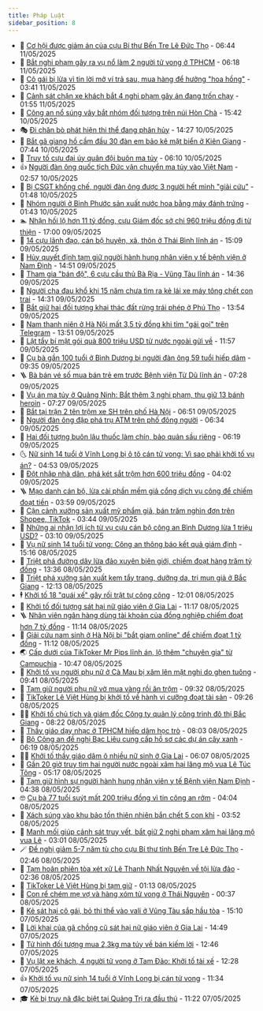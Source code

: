 ```yaml
---
title: Pháp Luật
sidebar_position: 8
---
```


<!-- dantri-phap-luat:START -->
- 🌊 [Cơ hội được giảm án của cựu Bí thư Bến Tre Lê Đức Thọ](https://dantri.com.vn/phap-luat/co-hoi-duoc-giam-an-cua-cuu-bi-thu-ben-tre-le-duc-tho-20250511105052681.htm) - 06:44 11/05/2025
- 🐲 [Bắt nghi phạm gây ra vụ nổ làm 2 người tử vong ở TPHCM](https://dantri.com.vn/phap-luat/bat-nghi-pham-gay-ra-vu-no-lam-2-nguoi-tu-vong-o-tphcm-20250511123210028.htm) - 06:18 11/05/2025
- 🌁 [Cô gái bị lừa vì tin lời mở ví trả sau, mua hàng để hưởng &quot;hoa hồng&quot;](https://dantri.com.vn/phap-luat/co-gai-bi-lua-vi-tin-loi-mo-vi-tra-sau-mua-hang-de-huong-hoa-hong-20250510191954292.htm) - 03:41 11/05/2025
- 🎃 [Cảnh sát chặn xe khách bắt 4 nghi phạm gây án đang trốn chạy](https://dantri.com.vn/phap-luat/canh-sat-chan-xe-khach-bat-4-nghi-pham-gay-an-dang-tron-chay-20250511071446927.htm) - 01:55 11/05/2025
- 🦅 [Công an nổ súng vây bắt nhóm đối tượng trên núi Hòn Chà](https://dantri.com.vn/phap-luat/cong-an-no-sung-vay-bat-nhom-doi-tuong-tren-nui-hon-cha-20250510213858438.htm) - 15:42 10/05/2025
- 🎭 [Đi chăn bò phát hiện thi thể đang phân hủy](https://dantri.com.vn/phap-luat/di-chan-bo-phat-hien-thi-the-dang-phan-huy-20250510183806277.htm) - 14:27 10/05/2025
- 🤗 [Bắt gã giang hồ cầm đầu 30 đàn em bảo kê mặt biển ở Kiên Giang](https://dantri.com.vn/phap-luat/bat-ga-giang-ho-cam-dau-30-dan-em-bao-ke-mat-bien-o-kien-giang-20250510143701246.htm) - 07:44 10/05/2025
- 🚀 [Truy tố cựu đại úy quân đội buôn ma túy](https://dantri.com.vn/phap-luat/truy-to-cuu-dai-uy-quan-doi-buon-ma-tuy-20250510120839018.htm) - 06:10 10/05/2025
- 👍 [Người đàn ông quốc tịch Đức vận chuyển ma túy vào Việt Nam](https://dantri.com.vn/phap-luat/nguoi-dan-ong-quoc-tich-duc-van-chuyen-ma-tuy-vao-viet-nam-20250510094518508.htm) - 02:57 10/05/2025
- 🧐 [Bị CSGT khống chế, người đàn ông được 3 người hết mình &quot;giải cứu&quot;](https://dantri.com.vn/phap-luat/bi-csgt-khong-che-nguoi-dan-ong-duoc-3-nguoi-het-minh-giai-cuu-20250510082803223.htm) - 01:48 10/05/2025
- 🫶 [Nhóm người ở Bình Phước sản xuất nước hoa bằng máy đánh trứng](https://dantri.com.vn/phap-luat/nhom-nguoi-o-binh-phuoc-san-xuat-nuoc-hoa-bang-may-danh-trung-20250510083356653.htm) - 01:43 10/05/2025
- 🏊 [Nhận hối lộ hơn 11 tỷ đồng, cựu Giám đốc sở chi 960 triệu đồng đi từ thiện](https://dantri.com.vn/phap-luat/nhan-hoi-lo-hon-11-ty-dong-cuu-giam-doc-so-chi-960-trieu-dong-di-tu-thien-20250509204854271.htm) - 17:00 09/05/2025
- 🌋 [14 cựu lãnh đạo, cán bộ huyện, xã, thôn ở Thái Bình lĩnh án](https://dantri.com.vn/phap-luat/14-cuu-lanh-dao-can-bo-huyen-xa-thon-o-thai-binh-linh-an-20250509220008107.htm) - 15:09 09/05/2025
- 👹 [Hủy quyết định tạm giữ người hành hung nhân viên y tế bệnh viện ở Nam Định](https://dantri.com.vn/phap-luat/huy-quyet-dinh-tam-giu-nguoi-hanh-hung-nhan-vien-y-te-benh-vien-o-nam-dinh-20250509214405166.htm) - 14:51 09/05/2025
- 🫣 [Tham gia &quot;bán độ&quot;, 6 cựu cầu thủ Bà Rịa - Vũng Tàu lĩnh án](https://dantri.com.vn/phap-luat/tham-gia-ban-do-6-cuu-cau-thu-ba-ria-vung-tau-linh-an-20250509205550978.htm) - 14:36 09/05/2025
- 🎃 [Người cha đau khổ khi 15 năm chưa tìm ra kẻ lái xe máy tông chết con trai](https://dantri.com.vn/phap-luat/nguoi-cha-dau-kho-khi-15-nam-chua-tim-ra-ke-lai-xe-may-tong-chet-con-trai-20250509202119307.htm) - 14:31 09/05/2025
- 🌝 [Bắt giữ hai đối tượng khai thác đất rừng trái phép ở Phú Thọ](https://dantri.com.vn/phap-luat/bat-giu-hai-doi-tuong-khai-thac-dat-rung-trai-phep-o-phu-tho-20250509204231366.htm) - 13:54 09/05/2025
- 🚀 [Nam thanh niên ở Hà Nội mất 3,5 tỷ đồng khi tìm &quot;gái gọi&quot; trên Telegram](https://dantri.com.vn/phap-luat/nam-thanh-nien-o-ha-noi-mat-35-ty-dong-khi-tim-gai-goi-tren-telegram-20250509203429845.htm) - 13:51 09/05/2025
- 🥷 [Lật tẩy bí mật gói quà 800 triệu USD từ nước ngoài gửi về](https://dantri.com.vn/phap-luat/lat-tay-bi-mat-goi-qua-800-trieu-usd-tu-nuoc-ngoai-gui-ve-20250509182639320.htm) - 11:57 09/05/2025
- 👺 [Cụ bà gần 100 tuổi ở Bình Dương bị người đàn ông 59 tuổi hiếp dâm](https://dantri.com.vn/phap-luat/cu-ba-gan-100-tuoi-o-binh-duong-bi-nguoi-dan-ong-59-tuoi-hiep-dam-20250509161925173.htm) - 09:35 09/05/2025
- 🪜 [Bà bán vé số mua bán trẻ em trước Bệnh viện Từ Dũ lĩnh án](https://dantri.com.vn/phap-luat/ba-ban-ve-so-mua-ban-tre-em-truoc-benh-vien-tu-du-linh-an-20250509133329293.htm) - 07:28 09/05/2025
- 🦄 [Vụ án ma túy ở Quảng Ninh: Bắt thêm 3 nghi phạm, thu giữ 13 bánh heroin](https://dantri.com.vn/phap-luat/vu-an-ma-tuy-o-quang-ninh-bat-them-3-nghi-pham-thu-giu-13-banh-heroin-20250509142331453.htm) - 07:27 09/05/2025
- 🦍 [Bắt tại trận 2 tên trộm xe SH trên phố Hà Nội](https://dantri.com.vn/phap-luat/bat-tai-tran-2-ten-trom-xe-sh-tren-pho-ha-noi-20250509133907681.htm) - 06:51 09/05/2025
- 🌁 [Người đàn ông đập phá trụ ATM trên phố đông người](https://dantri.com.vn/phap-luat/nguoi-dan-ong-dap-pha-tru-atm-tren-pho-dong-nguoi-20250509131424495.htm) - 06:34 09/05/2025
- 💯 [Hai đối tượng buôn lậu thuốc làm chín, bảo quản sầu riêng](https://dantri.com.vn/phap-luat/hai-doi-tuong-buon-lau-thuoc-lam-chin-bao-quan-sau-rieng-20250509113753755.htm) - 06:19 09/05/2025
- 🌜 [Nữ sinh 14 tuổi ở Vĩnh Long bị ô tô cán tử vong: Vì sao phải khởi tố vụ án?](https://dantri.com.vn/phap-luat/nu-sinh-14-tuoi-o-vinh-long-bi-o-to-can-tu-vong-vi-sao-phai-khoi-to-vu-an-20250509114152087.htm) - 04:53 09/05/2025
- 👹 [Đột nhập nhà dân, phá két sắt trộm hơn 600 triệu đồng](https://dantri.com.vn/phap-luat/dot-nhap-nha-dan-pha-ket-sat-trom-hon-600-trieu-dong-20250509064400113.htm) - 04:02 09/05/2025
- 🪜 [Mạo danh cán bộ, lừa cài phần mềm giả cổng dịch vụ công để chiếm đoạt tiền](https://dantri.com.vn/phap-luat/mao-danh-can-bo-lua-cai-phan-mem-gia-cong-dich-vu-cong-de-chiem-doat-tien-20250509102631345.htm) - 03:59 09/05/2025
- 🦩 [Cận cảnh xưởng sản xuất mỹ phẩm giả, bán trăm nghìn đơn trên Shopee, TikTok](https://dantri.com.vn/phap-luat/can-canh-xuong-san-xuat-my-pham-gia-ban-tram-nghin-don-tren-shopee-tiktok-20250509103657430.htm) - 03:44 09/05/2025
- 💂 [Những ai nhận lợi ích từ vụ cựu cán bộ công an Bình Dương lừa 1 triệu USD?](https://dantri.com.vn/phap-luat/nhung-ai-nhan-loi-ich-tu-vu-cuu-can-bo-cong-an-binh-duong-lua-1-trieu-usd-20250507122016536.htm) - 03:10 09/05/2025
- 💃 [Vụ nữ sinh 14 tuổi tử vong: Công an thông báo kết quả giám định](https://dantri.com.vn/phap-luat/vu-nu-sinh-14-tuoi-tu-vong-cong-an-thong-bao-ket-qua-giam-dinh-20250508214228903.htm) - 15:16 08/05/2025
- 🧐 [Triệt phá đường dây lừa đảo xuyên biên giới, chiếm đoạt hàng trăm tỷ đồng](https://dantri.com.vn/phap-luat/triet-pha-duong-day-lua-dao-xuyen-bien-gioi-chiem-doat-hang-tram-ty-dong-20250508201148879.htm) - 13:36 08/05/2025
- 🤗 [Triệt phá xưởng sản xuất kem tẩy trang, dưỡng da, trị mụn giả ở Bắc Giang](https://dantri.com.vn/phap-luat/triet-pha-xuong-san-xuat-kem-tay-trang-duong-da-tri-mun-gia-o-bac-giang-20250508182556393.htm) - 12:13 08/05/2025
- 🕴 [Khởi tố 18 &quot;quái xế&quot; gây rối trật tự công cộng](https://dantri.com.vn/phap-luat/khoi-to-18-quai-xe-gay-roi-trat-tu-cong-cong-20250508182221898.htm) - 12:01 08/05/2025
- 🐎 [Khởi tố đối tượng sát hại nữ giáo viên ở Gia Lai](https://dantri.com.vn/phap-luat/khoi-to-doi-tuong-sat-hai-nu-giao-vien-o-gia-lai-20250508180141726.htm) - 11:17 08/05/2025
- 🪜 [Nhân viên ngân hàng dùng tài khoản của đồng nghiệp chiếm đoạt hơn 7 tỷ đồng](https://dantri.com.vn/phap-luat/nhan-vien-ngan-hang-dung-tai-khoan-cua-dong-nghiep-chiem-doat-hon-7-ty-dong-20250508174801552.htm) - 11:14 08/05/2025
- 🤭 [Giải cứu nam sinh ở Hà Nội bị &quot;bắt giam online&quot; để chiếm đoạt 1 tỷ đồng](https://dantri.com.vn/phap-luat/giai-cuu-nam-sinh-o-ha-noi-bi-bat-giam-online-de-chiem-doat-1-ty-dong-20250508180309976.htm) - 11:12 08/05/2025
- 🌏 [Cấp dưới của TikToker Mr Pips lĩnh án, lộ thêm &quot;chuyên gia&quot; từ Campuchia](https://dantri.com.vn/phap-luat/cap-duoi-cua-tiktoker-mr-pips-linh-an-lo-them-chuyen-gia-tu-campuchia-20250508162807133.htm) - 10:47 08/05/2025
- 🎃 [Khởi tố vụ người phụ nữ ở Cà Mau bị xăm lên mặt nghi do ghen tuông](https://dantri.com.vn/phap-luat/khoi-to-vu-nguoi-phu-nu-o-ca-mau-bi-xam-len-mat-nghi-do-ghen-tuong-20250508154354634.htm) - 09:41 08/05/2025
- 🗽 [Tạm giữ người phụ nữ vờ mua vàng rồi ăn trộm](https://dantri.com.vn/phap-luat/tam-giu-nguoi-phu-nu-vo-mua-vang-roi-an-trom-20250508154247379.htm) - 09:32 08/05/2025
- 🌁 [TikToker Lê Việt Hùng bị khởi tố về hành vi cưỡng đoạt tài sản](https://dantri.com.vn/phap-luat/tiktoker-le-viet-hung-bi-khoi-to-ve-hanh-vi-cuong-doat-tai-san-20250508162605025.htm) - 09:26 08/05/2025
- 🧑‍💻 [Khởi tố chủ tịch và giám đốc Công ty quản lý công trình đô thị Bắc Giang](https://dantri.com.vn/phap-luat/khoi-to-chu-tich-va-giam-doc-cong-ty-quan-ly-cong-trinh-do-thi-bac-giang-20250508151551563.htm) - 08:22 08/05/2025
- 🌮 [Thầy giáo dạy nhạc ở TPHCM hiếp dâm học trò](https://dantri.com.vn/phap-luat/thay-giao-day-nhac-o-tphcm-hiep-dam-hoc-tro-20250508114901438.htm) - 08:03 08/05/2025
- 🤗 [Bộ Công an đề nghị Bạc Liêu cung cấp hồ sơ các dự án cây xanh](https://dantri.com.vn/phap-luat/bo-cong-an-de-nghi-bac-lieu-cung-cap-ho-so-cac-du-an-cay-xanh-20250508121744118.htm) - 06:19 08/05/2025
- 👨‍🏫 [Khởi tố thầy giáo dâm ô nhiều nữ sinh ở Gia Lai](https://dantri.com.vn/phap-luat/khoi-to-thay-giao-dam-o-nhieu-nu-sinh-o-gia-lai-20250508105316693.htm) - 06:07 08/05/2025
- 🎉 [Gần 20 giờ truy tìm hai người nước ngoài xâm hại lăng mộ vua Lê Túc Tông](https://dantri.com.vn/phap-luat/gan-20-gio-truy-tim-hai-nguoi-nuoc-ngoai-xam-hai-lang-mo-vua-le-tuc-tong-20250508120733403.htm) - 05:17 08/05/2025
- 🤗 [Tạm giữ hình sự người hành hung nhân viên y tế Bệnh viện Nam Định](https://dantri.com.vn/phap-luat/tam-giu-hinh-su-nguoi-hanh-hung-nhan-vien-y-te-benh-vien-nam-dinh-20250508112156146.htm) - 04:38 08/05/2025
- 🤓 [Cụ bà 77 tuổi suýt mất 200 triệu đồng vì tin công an rởm](https://dantri.com.vn/phap-luat/cu-ba-77-tuoi-suyt-mat-200-trieu-dong-vi-tin-cong-an-rom-20250508105246674.htm) - 04:04 08/05/2025
- 👹 [Xách súng vào khu bảo tồn thiên nhiên bắn chết 5 con khỉ](https://dantri.com.vn/phap-luat/xach-sung-vao-khu-bao-ton-thien-nhien-ban-chet-5-con-khi-20250508102422535.htm) - 03:52 08/05/2025
- 🐘 [Manh mối giúp cảnh sát truy vết, bắt giữ 2 nghi phạm xâm hại lăng mộ vua Lê](https://dantri.com.vn/phap-luat/manh-moi-giup-canh-sat-truy-vet-bat-giu-2-nghi-pham-xam-hai-lang-mo-vua-le-20250508094623375.htm) - 03:01 08/05/2025
- 🪄 [Đề nghị giảm 5-7 năm tù cho cựu Bí thư tỉnh Bến Tre Lê Đức Thọ](https://dantri.com.vn/phap-luat/de-nghi-giam-5-7-nam-tu-cho-cuu-bi-thu-tinh-ben-tre-le-duc-tho-20250508090945425.htm) - 02:46 08/05/2025
- 💄 [Tạm hoãn phiên tòa xét xử Lê Thanh Nhất Nguyên về tội lừa đảo](https://dantri.com.vn/phap-luat/tam-hoan-phien-toa-xet-xu-le-thanh-nhat-nguyen-ve-toi-lua-dao-20250508082748500.htm) - 02:36 08/05/2025
- 🐎 [TikToker Lê Việt Hùng bị tạm giữ](https://dantri.com.vn/phap-luat/tiktoker-le-viet-hung-bi-tam-giu-20250508003042731.htm) - 01:13 08/05/2025
- 💯 [Con rể chém mẹ vợ và hàng xóm tử vong ở Thái Nguyên](https://dantri.com.vn/phap-luat/con-re-chem-me-vo-va-hang-xom-tu-vong-o-thai-nguyen-20250508073104190.htm) - 00:37 08/05/2025
- 💯 [Kẻ sát hại cô gái, bỏ thi thể vào vali ở Vũng Tàu sắp hầu tòa](https://dantri.com.vn/phap-luat/ke-sat-hai-co-gai-bo-thi-the-vao-vali-o-vung-tau-sap-hau-toa-20250507192704665.htm) - 15:10 07/05/2025
- 🌈 [Lời khai của gã chồng cũ sát hại nữ giáo viên ở Gia Lai](https://dantri.com.vn/phap-luat/loi-khai-cua-ga-chong-cu-sat-hai-nu-giao-vien-o-gia-lai-20250507204248895.htm) - 14:49 07/05/2025
- 🧠 [Tử hình đối tượng mua 2,3kg ma túy về bán kiếm lời](https://dantri.com.vn/phap-luat/tu-hinh-doi-tuong-mua-23kg-ma-tuy-ve-ban-kiem-loi-20250507192345137.htm) - 12:46 07/05/2025
- 🌈 [Vụ lật xe khách, 4 người tử vong ở Tam Đảo: Khởi tố tài xế](https://dantri.com.vn/phap-luat/vu-lat-xe-khach-4-nguoi-tu-vong-o-tam-dao-khoi-to-tai-xe-20250507192112538.htm) - 12:28 07/05/2025
- 👍 [Khởi tố vụ nữ sinh 14 tuổi ở Vĩnh Long bị cán tử vong](https://dantri.com.vn/phap-luat/khoi-to-vu-nu-sinh-14-tuoi-o-vinh-long-bi-can-tu-vong-20250507174802026.htm) - 11:34 07/05/2025
- 🎓 [Kẻ bị truy nã đặc biệt tại Quảng Trị ra đầu thú](https://dantri.com.vn/phap-luat/ke-bi-truy-na-dac-biet-tai-quang-tri-ra-dau-thu-20250507175906488.htm) - 11:22 07/05/2025<!-- dantri-phap-luat:END -->
